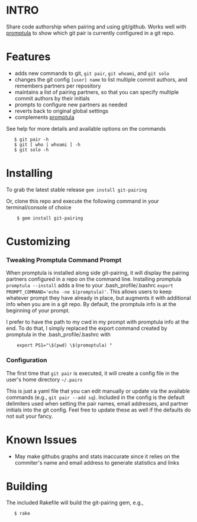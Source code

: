 # INTRO 

Share code authorship when pairing and using git/github.
Works well with [promptula](https://rubygems.org/gems/promptula) to show which git pair is currently
configured in a git repo.

# Features

* adds new commands to git, `git pair`, `git whoami`, and `git solo`
* changes the git config `[user] name` to list multiple commit authors, and remembers partners per repository
* maintains a list of pairing partners, so that you can specify multiple commit authors by their initials
* prompts to configure new partners as needed
* reverts back to original global settings
* complements [promptula](http://github.com/wballard/promptula)

See help for more details and available options on the commands

```
   $ git pair -h
   $ git [ who | whoami ] -h
   $ git solo -h
```

# Installing

To grab the latest stable release `gem install git-pairing`

Or, clone this repo and execute the following command in your
terminal/console of choice

```
    $ gem install git-pairing 
```

# Customizing

### Tweaking Promptula Command Prompt

When promptula is installed along side git-pairing, it will display the
pairing partners configured in a repo on the command line.  Installing
promptula `promptula --install` adds a line to your
.bash_profile/.bashrc `export PROMPT_COMMAND='echo -ne $(promptula)'`.
This allows users to keep whatever prompt they have already in place,
but augments it with additional info when you are in a git repo.  By
default, the promptula info is at the beginning of your prompt.

I prefer to have the path to my cwd in my prompt with promptula info at
the end.  To do that, I simply replaced the export command created by
promptula in the .bash_profile/.bashrc with

```
    export PS1="\$(pwd) \$(promoptula) "
```

### Configuration

The first time that `git pair` is executed, it will create a config file
in the user's home directory `~/.pairs`

This is just a yaml file that you can edit manually or update via the
available commands (e.g., `git pair --add sq`).  Included in the config is
the default delimiters used when setting the pair names, email
addresses, and partner initials
into the git config.  Feel free to update these as well if the defaults
do not suit your fancy.

# Known Issues

* May make githubs graphs and stats inaccurate since it relies on the commiter's 
name and email address to generate statistics and links 

# Building

The included Rakefile will build the git-pairing gem, e.g.,

```
   $ rake
```
